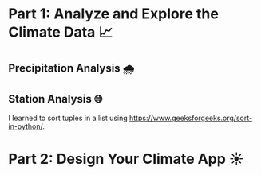 # Part 1: Analyze and Explore the Climate Data 📈 #

  ## Precipitation Analysis 🌧️ ##

  ## Station Analysis 🌐 ##

  I learned to sort tuples in a list using https://www.geeksforgeeks.org/sort-in-python/.

# Part 2: Design Your Climate App ☀️ #

